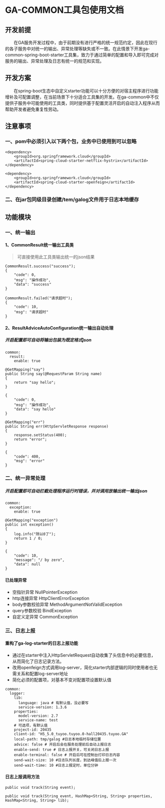 # GA-COMMON工具包使用文档

## 开发前提
&emsp;&emsp;在GA服务开发过程中，由于前期没有进行严格的统一规范约定，因此在现行的各子服务中对统一的输出、异常处理等缺失或不一致。在此情景下开发ga-common-spring-boot-starter工具集，致力于通过简单的配置和导入即可完成对服务的输出、异常处理及日志有统一的规范和实现。

## 开发方案
&emsp;&emsp;在spring-boot生态中自定义starter功能可以十分方便的对宿主程序进行功能增补及可配置调整，在当前场景下十分适合工具集的开发。在ga-common中不仅提供子服务中可能使用的工具类，同时提供基于配置灵活开启的自动注入程序从而帮助开发者避免重复性劳动。

## 注意事项
### 一、pom中必须引入以下两个包，业务中已使用到可以忽略
```
<dependency>
    <groupId>org.springframework.cloud</groupId>
    <artifactId>spring-cloud-starter-netflix-hystrix</artifactId>
</dependency>

<dependency>
    <groupId>org.springframework.cloud</groupId>
    <artifactId>spring-cloud-starter-openfeign</artifactId>
</dependency>
```

### 二、在jar包同级目录创建/tem/galog文件用于日志本地缓存


## 功能模块

### 一、统一输出

#### 1、CommonResult统一输出工具类
> 可直接使用此工具类输出统一的json结果

```
CommonResult.success("success");
{
    "code": 0,
    "msg": "操作成功",
    "data": "success"
}

CommonResult.failed("请求超时");
{
    "code": 10,
    "msg": "请求超时"
}
```
#### 2、ResultAdviceAutoConfiguration统一输出自动处理

##### 开启配置即可自动将输出包装为既定格式json

```
common:
  result:
    enable: true
```

```
@GetMapping("say")
public String say(@RequestParam String name)
{
    return "say hello";
}

{
    "code": 0,
    "msg": "操作成功",
    "data": "say hello"
}
```

```
@GetMapping("err")
public String err(HttpServletResponse response)
{
    response.setStatus(400);
    return "error";
}

{
    "code": 400,
    "msg": "error"
}

```

### 二、统一异常处理

##### 开启配置即可自动拦截处理程序运行时错误，并对调用放输出统一输出json

```
common:
  exception:
    enable: true
```

```
@GetMapping("exception")
public int exception()
{
    log.info("除以0了");
    return 1 / 0;
}

{
    "code": 10,
    "message": "/ by zero",
    "data": null
}
```

#### 已处理异常
- 空指针异常 NullPointerException
- http连接异常 HttpClientErrorException
- body参数校验异常 MethodArgumentNotValidException
- query参数校验 BindException
- 自定义定异常 CommonException
  
### 三、日志上报

#### 重构了ga-log-starter的日志上报功能
- 通过在starter中注入HttpServletRequest自动收集了头信息中的必要信息，从而简化了日志记录方法。
- 改用openfeign方式调用log-server，简化starter内部逻辑的同时使用者也无需关系和配置log-server地址
- 简化必须的配置项，对基本不变对配置项设置默认值

```
common:
  logger:
    lib:
      language: java # 有默认值，没必要写
      service-version: 1.3.6
    properties:
      model-version: 2.7
      service-name: test
    # 可选项，有默认值
    project-id: 20435
    client-id: "H5_5.0_tuyoo.tuyoo.0-hall20435.tuyoo.GA"
    local-path: tmp/galog #日志本地临时存储位置
    advice: false # 开启后会在服务处理前后自动上报日志
    enable-send: true # 日志上报开关，可关闭日志上报
    enable-terminal: false # 开启后可在控制台打印日志内容
    send-wait-size: 10 #日志队列长度，到达峰值后上报一次
    send-wait-time: 10 #日志上报定时，单位分钟
```

#### 日志上报调用方法
```
public void track(String event);

public void track(String event, HashMap<String, String> properties, HashMap<String, String> lib);
```
